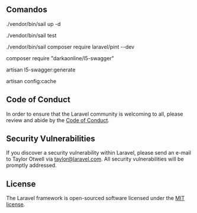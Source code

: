 ## Comandos

./vendor/bin/sail up -d

./vendor/bin/sail test

./vendor/bin/sail composer require laravel/pint --dev

composer require "darkaonline/l5-swagger"

artisan l5-swagger:generate

artisan config:cache

## Code of Conduct

In order to ensure that the Laravel community is welcoming to all, please review and abide by the [Code of Conduct](https://laravel.com/docs/contributions#code-of-conduct).

## Security Vulnerabilities

If you discover a security vulnerability within Laravel, please send an e-mail to Taylor Otwell via [taylor@laravel.com](mailto:taylor@laravel.com). All security vulnerabilities will be promptly addressed.

## License

The Laravel framework is open-sourced software licensed under the [MIT license](https://opensource.org/licenses/MIT).
